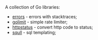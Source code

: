 A collection of Go libraries:
* [errors](https://github.com/Zamony/go/tree/main/errors)  - errors with stacktraces;
* [golimit](https://github.com/Zamony/go/tree/main/golimit) - simple rate limiter;
* [httpstatus](https://github.com/Zamony/go/tree/main/httpstatus) - convert http code to status;
* [squll](https://github.com/Zamony/go/tree/main/squll) - sql templating;
